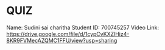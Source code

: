 # QUIZ
Name: Sudini sai charitha
Student ID: 700745257
Video Link: https://drive.google.com/file/d/1cypCvKXZlHiz4-8KR9FVMecAZQMC1FFU/view?usp=sharing
